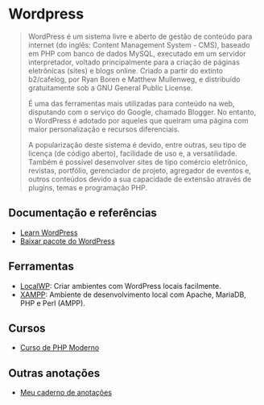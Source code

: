 # Wordpress

> WordPress é um sistema livre e aberto de gestão de conteúdo para internet (do inglês: Content Management System - CMS), baseado em PHP com banco de dados MySQL, executado em um servidor interpretador, voltado principalmente para a criação de páginas eletrônicas (sites) e blogs online. Criado a partir do extinto b2/cafelog, por Ryan Boren e Matthew Mullenweg, e distribuído gratuitamente sob a GNU General Public License.
> 
> É uma das ferramentas mais utilizadas para conteúdo na web, disputando com o serviço do Google, chamado Blogger. No entanto, o WordPress é adotado por aqueles que queiram uma página com maior personalização e recursos diferenciais.
> 
> A popularização deste sistema é devido, entre outras, seu tipo de licença (de código aberto), facilidade de uso e, a versatilidade. Também é possível desenvolver sites de tipo comércio eletrônico, revistas, portfólio, gerenciador de projeto, agregador de eventos e, outros conteúdos devido a sua capacidade de extensão através de plugins, temas e programação PHP.

## Documentação e referências

- [Learn WordPress](https://learn.wordpress.org/)
- [Baixar pacote do WordPress](https://wordpress.org/download/)

## Ferramentas

- [LocalWP](https://localwp.com/): Criar ambientes com WordPress locais facilmente.
- [XAMPP](https://www.apachefriends.org/pt_br/index.html): Ambiente de desenvolvimento local com Apache, MariaDB, PHP e Perl (AMPP).

## Cursos

- [Curso de PHP Moderno](./notebooks/WORDPRESS_WooComerce_CursoEmVideo.md)

## Outras anotações

- [Meu caderno de anotações](./notebooks/WORDPRESS_anotacoes.md)
